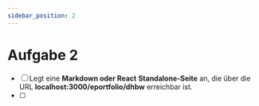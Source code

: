 ```yaml
---
sidebar_position: 2
---
```


# Aufgabe 2

- [ ] Legt eine **Markdown oder React**  **Standalone-Seite** an, die über die URL **localhost:3000/eportfolio/dhbw** erreichbar ist.
- [ ] 